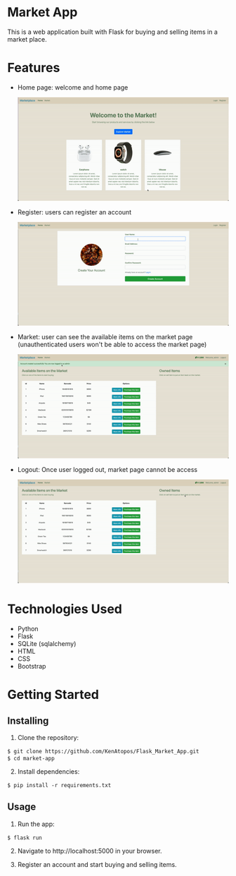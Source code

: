 # Market App
This is a web application built with Flask for buying and selling items in a market place.

# Features

- Home page: welcome and home page
    
    ![home](./market/static/img/home.gif)

- Register: users can register an account
    
    ![register](./market/static/img/check_registration.gif)

- Market: user can see the available items on the market page (unauthenticated users won't be able to access the market page)
    
    ![market](./market/static/img/info_buy_sell.gif)

- Logout: Once user logged out, market page cannot be access
    
    ![logout](./market/static/img/logout.gif)

# Technologies Used
- Python
- Flask
- SQLite (sqlalchemy)
- HTML
- CSS
- Bootstrap

# Getting Started

## Installing
1. Clone the repository:

```
$ git clone https://github.com/KenAtopos/Flask_Market_App.git
$ cd market-app
```
2. Install dependencies:
```
$ pip install -r requirements.txt
```
## Usage
1. Run the app:
```
$ flask run
```
2. Navigate to http://localhost:5000 in your browser.

3. Register an account and start buying and selling items.

